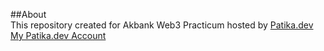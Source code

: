 ##About  
This repository created for Akbank Web3 Practicum hosted by [Patika.dev](https://www.patika.dev/)  
[My Patika.dev Account](https://app.patika.dev/upixelar)